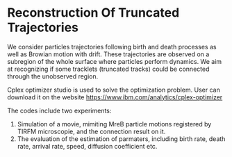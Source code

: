 # Reconstruction Of Truncated Trajectories
We consider particles trajectories following birth and death processes as well as Browian motion with drift. 
These trajectories are observed on a subregion of the whole surface where particles perform dynamics.
We aim at recognizing if some tracklets (truncated tracks) could be connected through the unobserved region.

Cplex optimizer studio is used to solve the optimization problem. 
User can download it on the website https://www.ibm.com/analytics/cplex-optimizer

The codes include two experiments:
1. Simulation of a movie, mimiting MreB particle motions registered by TIRFM microscopie, and the connection result on it.
2. The evaluation of the estimation of parmaters, including birth rate, death rate, arrival rate, speed, diffusion coefficient etc.
